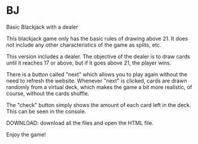 # BJ
Basic Blackjack with a dealer

This blackjack game only has the basic rules of drawing
above 21. It does not include any other characteristics of 
the game as splits, etc. 

This version includes a dealer. The objective of the dealer
is to draw cards until it reaches 17 or above, but if it goes 
above 21, the player wins.

There is a button called "next" which allows you to play
again without the need to refresh the website. Whenever
"next" is clicked, cards are drawn randomly from a virtual deck,
which makes the game a bit more realistic, of course, without
the cards shuffle. 

The "check" button simply shows the amount of each card left in
the deck. This can be seen in the console.

DOWNLOAD: download all the files and open the HTML file.

Enjoy the game!
